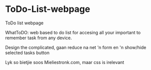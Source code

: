 # ToDo-List-webpage
ToDo list webpage

WhatToDO: web based to do list for accesing all your important to remember task from any device.

Design the complicated, gaan reduce na net 'n form en 'n show/hide selected tasks button

Lyk so bietjie soos Mieliestronk.com, maar css is irelevant
